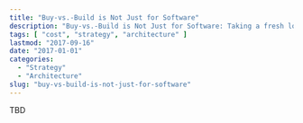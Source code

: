 ```yaml
---
title: "Buy-vs.-Build is Not Just for Software"
description: "Buy-vs.-Build is Not Just for Software: Taking a fresh look at a persistent question"
tags: [ "cost", "strategy", "architecture" ]
lastmod: "2017-09-16"
date: "2017-01-01"
categories:
  - "Strategy"
  - "Architecture"
slug: "buy-vs-build-is-not-just-for-software"
---
```

TBD
